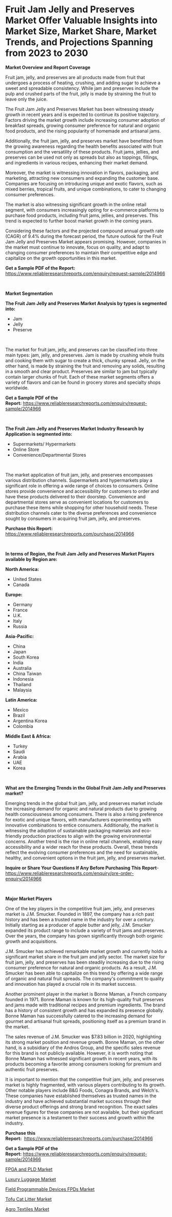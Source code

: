 <p><h1>Fruit Jam Jelly and Preserves Market Offer Valuable Insights into Market Size, Market Share, Market Trends, and Projections Spanning from 2023 to 2030</h1></p><p><strong>Market Overview and Report Coverage</strong></p>
<p><p>Fruit jam, jelly, and preserves are all products made from fruit that undergoes a process of heating, crushing, and adding sugar to achieve a sweet and spreadable consistency. While jam and preserves include the pulp and crushed parts of the fruit, jelly is made by straining the fruit to leave only the juice.</p><p>The Fruit Jam Jelly and Preserves Market has been witnessing steady growth in recent years and is expected to continue its positive trajectory. Factors driving the market growth include increasing consumer adoption of breakfast spreads, growing consumer preference for natural and organic food products, and the rising popularity of homemade and artisanal jams.</p><p>Additionally, the fruit jam, jelly, and preserves market have benefitted from the growing awareness regarding the health benefits associated with fruit consumption and the versatility of these products. Fruit jams, jellies, and preserves can be used not only as spreads but also as toppings, fillings, and ingredients in various recipes, enhancing their market demand.</p><p>Moreover, the market is witnessing innovation in flavors, packaging, and marketing, attracting new consumers and expanding the customer base. Companies are focusing on introducing unique and exotic flavors, such as mixed berries, tropical fruits, and unique combinations, to cater to changing consumer preferences.</p><p>The market is also witnessing significant growth in the online retail segment, with consumers increasingly opting for e-commerce platforms to purchase food products, including fruit jams, jellies, and preserves. This trend is expected to further boost market growth in the coming years.</p><p>Considering these factors and the projected compound annual growth rate (CAGR) of 9.4% during the forecast period, the future outlook for the Fruit Jam Jelly and Preserves Market appears promising. However, companies in the market must continue to innovate, focus on quality, and adapt to changing consumer preferences to maintain their competitive edge and capitalize on the growth opportunities in this market.</p></p>
<p><strong>Get a Sample PDF of the Report:</strong> <a href="https://www.reliableresearchreports.com/enquiry/request-sample/2014966">https://www.reliableresearchreports.com/enquiry/request-sample/2014966</a></p>
<p>&nbsp;</p>
<p><strong>Market Segmentation</strong></p>
<p><strong>The Fruit Jam Jelly and Preserves Market Analysis by types is segmented into:</strong></p>
<p><ul><li>Jam</li><li>Jelly</li><li>Preserve</li></ul></p>
<p>&nbsp;</p>
<p><p>The market for fruit jam, jelly, and preserves can be classified into three main types: jam, jelly, and preserves. Jam is made by crushing whole fruits and cooking them with sugar to create a thick, chunky spread. Jelly, on the other hand, is made by straining the fruit and removing any solids, resulting in a smooth and clear product. Preserves are similar to jam but typically contain larger chunks of fruit. Each of these market segments offers a variety of flavors and can be found in grocery stores and specialty shops worldwide.</p></p>
<p><strong>Get a Sample PDF of the Report:</strong>&nbsp;<a href="https://www.reliableresearchreports.com/enquiry/request-sample/2014966">https://www.reliableresearchreports.com/enquiry/request-sample/2014966</a></p>
<p>&nbsp;</p>
<p><strong>The Fruit Jam Jelly and Preserves Market Industry Research by Application is segmented into:</strong></p>
<p><ul><li>Supermarkets/ Hypermarkets</li><li>Online Store</li><li>Convenience/Departmental Stores</li></ul></p>
<p>&nbsp;</p>
<p><p>The market application of fruit jam, jelly, and preserves encompasses various distribution channels. Supermarkets and hypermarkets play a significant role in offering a wide range of choices to consumers. Online stores provide convenience and accessibility for customers to order and have these products delivered to their doorstep. Convenience and departmental stores serve as convenient locations for customers to purchase these items while shopping for other household needs. These distribution channels cater to the diverse preferences and convenience sought by consumers in acquiring fruit jam, jelly, and preserves.</p></p>
<p><strong>Purchase this Report:</strong>&nbsp; <a href="https://www.reliableresearchreports.com/purchase/2014966">https://www.reliableresearchreports.com/purchase/2014966</a></p>
<p>&nbsp;</p>
<p><strong>In terms of Region, the Fruit Jam Jelly and Preserves Market Players available by Region are:</strong></p>
<p>
    <p> <strong> North America: </strong>
        <ul>
            <li>United States</li>
            <li>Canada</li>
        </ul>
        </p> 
    <p> <strong> Europe: </strong>
        <ul>
            <li>Germany</li>
            <li>France</li>
            <li>U.K.</li>
            <li>Italy</li>
            <li>Russia</li>
        </ul>
        </p> 
    <p> <strong> Asia-Pacific: </strong>
        <ul>
            <li>China</li>
            <li>Japan</li>
            <li>South Korea</li>
            <li>India</li>
            <li>Australia</li>
            <li>China Taiwan</li>
            <li>Indonesia</li>
            <li>Thailand</li>
            <li>Malaysia</li>
        </ul>
        </p> 
    <p> <strong> Latin America: </strong>
        <ul>
            <li>Mexico</li>
            <li>Brazil</li>
            <li>Argentina Korea</li>
            <li>Colombia</li>
        </ul>
        </p> 
    <p> <strong> Middle East & Africa: </strong>
        <ul>
            <li>Turkey</li>
            <li>Saudi</li>
            <li>Arabia</li>
            <li>UAE</li>
            <li>Korea</li>
        </ul>
    </p>
    </p>
<p>&nbsp;</p>
<p><strong>What are the Emerging Trends in the Global Fruit Jam Jelly and Preserves market?</strong></p>
<p><p>Emerging trends in the global fruit jam, jelly, and preserves market include the increasing demand for organic and natural products due to growing health consciousness among consumers. There is also a rising preference for exotic and unique flavors, with manufacturers experimenting with innovative combinations to entice consumers. Additionally, the market is witnessing the adoption of sustainable packaging materials and eco-friendly production practices to align with the growing environmental concerns. Another trend is the rise in online retail channels, enabling easy accessibility and a wider reach for these products. Overall, these trends reflect the evolving consumer preferences and the need for sustainable, healthy, and convenient options in the fruit jam, jelly, and preserves market.</p></p>
<p><strong>Inquire or Share Your Questions If Any Before Purchasing This Report</strong>- <a href="https://www.reliableresearchreports.com/enquiry/pre-order-enquiry/2014966">https://www.reliableresearchreports.com/enquiry/pre-order-enquiry/2014966</a></p>
<p>&nbsp;</p>
<p><strong>Major Market Players</strong></p>
<p><p>One of the key players in the competitive fruit jam, jelly, and preserves market is J.M. Smucker. Founded in 1897, the company has a rich past history and has been a trusted name in the industry for over a century. Initially starting as a producer of apple butter and jelly, J.M. Smucker expanded its product range to include a variety of fruit jams and preserves. Over the years, the company has grown significantly through both organic growth and acquisitions.</p><p>J.M. Smucker has achieved remarkable market growth and currently holds a significant market share in the fruit jam and jelly sector. The market size for fruit jam, jelly, and preserves has been steadily increasing due to the rising consumer preference for natural and organic products. As a result, J.M. Smucker has been able to capitalize on this trend by offering a wide range of organic and natural fruit spreads. The company's commitment to quality and innovation has played a crucial role in its market success.</p><p>Another prominent player in the market is Bonne Maman, a French company founded in 1971. Bonne Maman is known for its high-quality fruit preserves and jams made with traditional recipes and premium ingredients. The brand has a history of consistent growth and has expanded its presence globally. Bonne Maman has successfully catered to the increasing demand for gourmet and artisanal fruit spreads, positioning itself as a premium brand in the market.</p><p>The sales revenue of J.M. Smucker was $7.83 billion in 2020, highlighting its strong market position and revenue growth. Bonne Maman, on the other hand, is a subsidiary of the Andros Group, and the specific sales revenue for this brand is not publicly available. However, it is worth noting that Bonne Maman has witnessed significant growth in recent years, with its products becoming a favorite among consumers looking for premium and authentic fruit preserves.</p><p>It is important to mention that the competitive fruit jam, jelly, and preserves market is highly fragmented, with various players contributing to its growth. Other notable players include B&G Foods, Conagra Brands, and Welch's. These companies have established themselves as trusted names in the industry and have achieved substantial market success through their diverse product offerings and strong brand recognition. The exact sales revenue figures for these companies are not available, but their significant market presence is a testament to their success and growth within the industry.</p></p>
<p><strong>Purchase this Report:</strong>&nbsp;&nbsp;<a href="https://www.reliableresearchreports.com/purchase/2014966">https://www.reliableresearchreports.com/purchase/2014966</a></p>
<p></p>
<p><strong>Get a Sample PDF of the Report:</strong>&nbsp;<a href="https://www.reliableresearchreports.com/enquiry/request-sample/2014966">https://www.reliableresearchreports.com/enquiry/request-sample/2014966</a></p>
<p><p><a href="https://github.com/sofayahoo2023/Market-Research-Report-List-1/blob/main/fpga-and-pld-market.md">FPGA and PLD Market</a></p><p><a href="https://www.linkedin.com/pulse/luxury-luggage-market-share-amp-new-trends-analysis-2kxbf/">Luxury Luggage Market</a></p><p><a href="https://github.com/vimar16th/Market-Research-Report-List-1/blob/main/field-programmable-devices-fpds-market.md">Field Programmable Devices FPDs Market</a></p><p><a href="https://www.linkedin.com/pulse/tofu-cat-litter-market-size-growth-forecast-from-2023--kitvf/">Tofu Cat Litter Market</a></p><p><a href="https://medium.com/@beaublock2023/agro-textiles-market-analysis-and-sze-forecasted-for-period-from-2023-to-2030-251ea5bae65f">Agro Textiles Market</a></p></p>